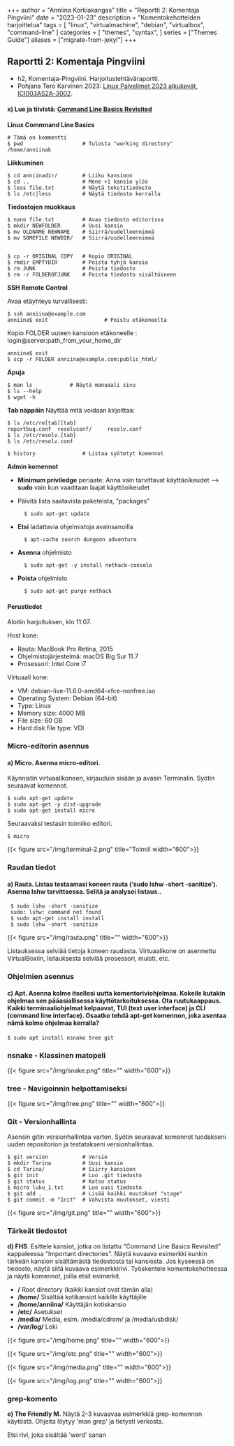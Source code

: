 +++
author = "Anniina Korkiakangas"
title = "Reportti 2: Komentaja Pingviini"
date = "2023-01-23"
description = "Komentokehotteiden harjoittelua"
tags = [
    "linux",
    "virtualmachine",
    "debian",
    "virtualbox",
    "command-line"
]
categories = [
    "themes",
    "syntax",
]
series = ["Themes Guide"]
aliases = ["migrate-from-jekyl"]
+++

## **Raportti 2: Komentaja Pingviini**
- h2, Komentaja-Pingviini. Harjoitustehtäväraportti.
- Pohjana Tero Karvinen 2023: [Linux Palvelimet 2023 alkukevät, ICI003AS2A-3002](https://terokarvinen.com/2023/linux-palvelimet-2023-alkukevat/).

#### **x) Lue ja tiivistä: [Command Line Basics Revisited](https://terokarvinen.com/2020/command-line-basics-revisited/?fromSearch=command%20line%20basics%20revisited)**

**Linux Commnand Line Basics**

    # Tämä on kommentti
    $ pwd                   # Tulosta "working directory"                
    /home/anniinak                      

 **Liikkuminen**

    $ cd anniinadir/        # Liiku kansioon         
    $ cd ..                 # Mene +1 kansio ylös 
    $ less file.txt         # Näytä tekstitiedosto
    $ ls /etc|less          # Näytä tiedosto kerralla

**Tiedostojen muokkaus**

    $ nano file.txt         # Avaa tiedosto editorissa
    $ mkdir NEWFOLDER       # Uusi kansio
    $ mv OLDNAME NEWNAME    # Siirrä/uudelleennimeä 
    $ mv SOMEFILE NEWDIR/   # Siirrä/uudelleennimeä 


    $ cp -r ORIGINAL COPY   # Kopio ORIGINAL
    $ rmdir EMPTYDIR        # Poista tyhjä kansio
    $ rm JUNK               # Poista tiedosto
    $ rm -r FOLDEROFJUNK    # Poista tiedosto sisältöineen

**SSH Remote Control**

Avaa etäyhteys turvallisesti: 


    $ ssh anniina@example.com 
    anniina$ exit                  # Poistu etäkoneelta


Kopio FOLDER uuteen kansioon etäkoneelle : login@server:path_from_your_home_dir

    anniina$ exit
    $ scp -r FOLDER anniina@example.com:public_html/


**Apuja**

    $ man ls            # Näytä manuaali sivu
    $ ls --help         
    $ wget -h           


**Tab näppäin**
Näyttää mitä voidaan kirjoittaa: 

    $ ls /etc/re[tab][tab]
    reportbug.conf  resolvconf/     resolv.conf
    $ ls /etc/resolv.[tab]
    $ ls /etc/resolv.conf

    $ history               # Listaa syötetyt komennot

**Admin komennot**
- **Minimum priviledge** periaate: Anna vain tarvittavat käyttäoikeudet --> **sudo** vain kun vaaditaan laajat käyttöoikeudet
- Päivitä lista saatavista paketeista, "packages"

        $ sudo apt-get update 
- **Etsi** ladattavia ohjelmistoja avainsanoilla 

        $ apt-cache search dungeon adventure
- **Asenna** ohjelmisto

        $ sudo apt-get -y install nethack-console
- **Poista** ohjelmisto

        $ sudo apt-get purge nethack


#### **Perustiedot** 

Aloitin harjoituksen, klo 11:07.

Host kone:
- Rauta: MacBook Pro Retina, 2015
- Ohjelmistojärjestelmä: macOS Big Sur 11.7
- Prosessori: Intel Core i7

Virtuaali kone: 
- VM: debian-live-11.6.0-amd64-xfce-nonfree.iso
- Operating System: Debian (64-bit)
- Type: Linux
- Memory size: 4000 MB
- File size: 60 GB
- Hard disk file type: VDI


### **Micro-editorin asennus**

#### **a) Micro.** Asenna micro-editori.

Käynnistin virtuaalikoneen, kirjauduin sisään ja avasin Terminalin. Syötin seuraavat komennot.

    $ sudo apt-get update 
    $ sudo apt-get -y dist-upgrade
    $ sudo apt-get install micro

Seuraavaksi testasin toimiiko editori. 

    $ micro

{{< figure src="/img/terminal-2.png" title="Toimii! width="600">}}

### **Raudan tiedot** 

#### **a) Rauta.**  Listaa testaamasi koneen rauta (‘sudo lshw -short -sanitize’). Asenna lshw tarvittaessa. Selitä ja analysoi listaus..

     $ sudo lshw -short -sanitize
     sudo: lshw: command not found
     $ sudo apt-get install install
     $ sudo lshw -short -sanitize

{{< figure src="/img/rauta.png" title="" width="600">}}

Listauksessa selviää tietoja koneen raudasta. Virtuaalikone on asennettu VirtualBoxiin, listauksesta selviää prosessori, muisti, etc.

### **Ohjelmien asennus**

#### **c) Apt.**  Asenna kolme itsellesi uutta komentoriviohjelmaa. Kokeile kutakin ohjelmaa sen pääasiallisessa käyttötarkoituksessa. Ota ruutukaappaus. Kaikki terminaaliohjelmat kelpaavat, TUI (text user interface) ja CLI (command line interface). Osaatko tehdä apt-get komennon, joka asentaa nämä kolme ohjelmaa kerralla?

    $ sudo apt install nsnake tree git

### **nsnake - Klassinen matopeli** 

{{< figure src="/img/snake.png" title="" width="600">}}

### **tree - Navigoinnin helpottamiseksi** 

{{< figure src="/img/tree.png" title="" width="600">}}

### **Git - Versionhallinta**
Asensin gitin versionhallintaa varten. Syötin seuraavat komennot luodakseni uuden repositorion ja testatakseni versionhallintaa. 

    $ git version           # Versio
    $ mkdir Tarina          # Uusi kansio
    $ cd Tarina/            # Siirry kansioon
    $ git init              # Luo .git tiedosto
    $ git status            # Katso status
    $ micro luku_1.txt      # Luo uusi tiedosto
    $ git add .             # Lisää kaikki muutokset "stage"
    $ git commit -m "Init"  # Vahvista muutokset, viesti


{{< figure src="/img/git.png" title="" width="600">}}

### **Tärkeät tiedostot**
**d) FHS**. Esittele kansiot, jotka on listattu "Command Line Basics Revisited" kappaleessa "Important directories". Näytä kuvaava esimerkki kunkin tärkeän kansion sisältämästä tiedostosta tai kansiosta. Jos kyseessä on tiedosto, näytä siitä kuvaava esimerkkirivi. Työskentele komentokehotteessa ja näytä komennot, joilla etsit esimerkit.


- **/** Root directory (kaikki kansiot ovat tämän alla)
- **/home/** Sisältää kotikansiot kaikille käyttäjille
- **/home/anniina/** Käyttäjän kotiskansio
- **/etc/** Asetukset
- **/media/** Media, esim. /media/cdrom/ ja /media/usbdisk/
- **/var/log/** Loki 


{{< figure src="/img/home.png" title="" width="600">}}

{{< figure src="/img/etc.png" title="" width="600">}}

{{< figure src="/img/media.png" title="" width="600">}}

{{< figure src="/img/log.png" title="" width="600">}}

### **grep-komento**

**e) The Friendly M.** Näytä 2-3 kuvaavaa esimerkkiä grep-komennon käytöstä. Ohjeita löytyy 'man grep' ja tietysti verkosta.

Etsi rivi, joka sisältää 'word' sanan 